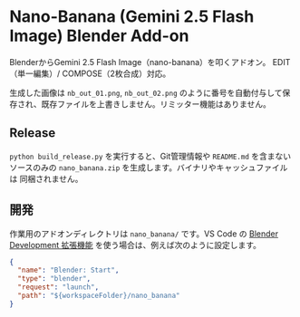 # Nano-Banana (Gemini 2.5 Flash Image) Blender Add-on

BlenderからGemini 2.5 Flash Image（nano-banana）を叩くアドオン。
EDIT（単一編集）/ COMPOSE（2枚合成）対応。

生成した画像は `nb_out_01.png`, `nb_out_02.png` のように番号を自動付与して保存され、既存ファイルを上書きしません。リミッター機能はありません。

## Release

`python build_release.py` を実行すると、Git管理情報や `README.md` を含まない
ソースのみの `nano_banana.zip` を生成します。バイナリやキャッシュファイルは
同梱されません。

## 開発

作業用のアドオンディレクトリは `nano_banana/` です。VS Code の [Blender Development 拡張機能](https://marketplace.visualstudio.com/items?itemName=JacquesLucke.blender-development) を使う場合は、例えば次のように設定します。

```json
{
  "name": "Blender: Start",
  "type": "blender",
  "request": "launch",
  "path": "${workspaceFolder}/nano_banana"
}
```

